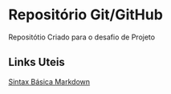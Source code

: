 # Repositório Git/GitHub
Repositótio Criado para o desafio de Projeto
## Links Uteis
[Sintax Básica Markdown](https://www.markdownguide.org/basic-syntax/)
